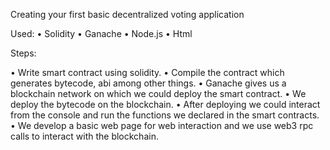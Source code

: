 Creating your first basic decentralized voting application

Used:
•	Solidity
•	Ganache
•	Node.js
•	Html

Steps:

•	Write smart contract using solidity.
•	Compile the contract which generates bytecode, abi among other things.
•	Ganache gives us a blockchain network on which we could deploy the smart contract.
•	We deploy the bytecode on the blockchain.
•	After deploying we could interact from the console and run the functions we declared in the smart contracts.
•	We develop a basic web page for web interaction and we use web3 rpc calls to interact with the blockchain.

